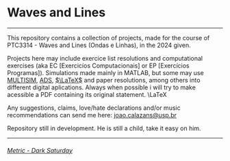 # Waves and Lines
*******

This repository contains a collection of projects, made for the course of PTC3314 - Waves and Lines (Ondas e Linhas), in the 2024 given.

Projects here may include exercice list resolutions and computational exercises (aka EC [Exercicíos Computacionais] or EP [Exercícios Programas]). Simulations made mainly in MATLAB, but some may use [MULTISIM](https://www.ni.com/en/shop/electronic-test-instrumentation/application-software-for-electronic-test-and-instrumentation-category/what-is-multisim.html?srsltid=AfmBOoq3XldDX_GX6sa1GzUISeYV--lJap98Fdi2DH8KgFH6vAnl7wtI), [ADS](https://www.keysight.com/us/en/products/software/pathwave-design-software/pathwave-advanced-design-system.html), [$\LaTeX$](https://pt.overleaf.com/) and paper resolutions, among others into different digital aplications.
Always when possible i will try to make acessible a PDF containing its original statement. \LaTeX

Any suggestions, claims, love/hate declarations and/or music recommendations can send me here: [joao.calazans@usp.br](mailto:joao.calazans@usp.br)

Repository still in development. He is still a child, take it easy on him.

*******
###### [Metric - Dark Saturday](https://www.youtube.com/watch?v=lVn2UM8-sKI)
